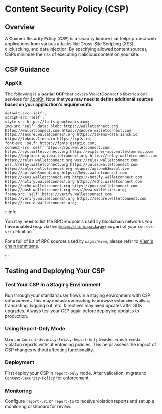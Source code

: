 # Content Security Policy (CSP)

## Overview

A Content Security Policy (CSP) is a security feature that helps protect web applications from various attacks like Cross-Site Scripting (XSS), clickjacking, and data injection. By specifying allowed content sources, CSPs minimize the risk of executing malicious content on your site.

## CSP Guidance

### AppKit

The following is a **partial CSP** that covers WalletConnect's libraries and services for [AppKit](https://docs.walletconnect.com/appkit/overview). Note that **you may need to define additional sources based on your application's requirements**.

```
default-src 'self';
script-src 'self';
style-src https://fonts.googleapis.com;
img-src 'self' data: blob: https://walletconnect.org https://walletconnect.com https://secure.walletconnect.com https://secure.walletconnect.org https://tokens-data.1inch.io https://tokens.1inch.io https://ipfs.io;
font-src 'self' https://fonts.gstatic.com;
connect-src 'self' https://rpc.walletconnect.com https://rpc.walletconnect.org https://explorer-api.walletconnect.com https://explorer-api.walletconnect.org https://relay.walletconnect.com https://relay.walletconnect.org wss://relay.walletconnect.com wss://relay.walletconnect.org https://pulse.walletconnect.com https://pulse.walletconnect.org https://api.web3modal.com https://api.web3modal.org https://keys.walletconnect.com https://keys.walletconnect.org https://notify.walletconnect.com https://notify.walletconnect.org https://echo.walletconnect.com https://echo.walletconnect.org https://push.walletconnect.com https://push.walletconnect.org wss://www.walletlink.org;
frame-src 'self' https://verify.walletconnect.com https://verify.walletconnect.org https://secure.walletconnect.com https://secure.walletconnect.org;
```

:::info

You may need to list the RPC endpoints used by blockchain networks you have enabled (e.g. via the [`@wagmi/chains` package](https://wagmi.sh/core/api/chains)) as part of your `connect-src` definition.

For a full of list of RPC sources used by `wagmi/viem`, please refer to [Viem's chain definitions](https://github.com/wevm/viem/tree/main/src/chains/definitions).

:::

## Testing and Deploying Your CSP

### Test Your CSP in a Staging Environment

Run through your standard user flows in a staging environment with CSP enforcement. This may include connecting to browser extension wallets, transacting, logging out, etc. Directives may need updates after SDK upgrades. Always test your CSP again before deploying updates to production.

### Using Report-Only Mode

Use the `Content-Security-Policy-Report-Only` header, which sends violation reports without enforcing policies. This helps assess the impact of CSP changes without affecting functionality.

### Deployment

First deploy your CSP in `report-only` mode. After validation, migrate to `Content-Security-Policy` for enforcement.

### Monitoring

Configure `report-uri` or `report-to` to receive violation reports and set up a monitoring dashboard for review.
